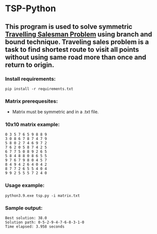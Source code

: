 # TSP-Python

## This program is used to solve symmetric [Travelling Salesman Problem](https://en.wikipedia.org/wiki/Travelling_salesman_problem) using branch and bound technique. Traveling sales problem is a task to find shortest route to visit all points without using same road more than once and return to origin.

### Install requirements:

``pip install -r requirements.txt``

### Matrix prerequesites: 

- Matrix must be symmetric and in a .txt file.
### 10x10 matrix example:
``0 3 5 7 6 5 9 8 8 9``\
``3 0 8 6 7 8 7 4 7 9``\
``5 8 0 2 7 4 6 9 7 2``\
``7 6 2 0 5 8 7 4 2 5``\
``6 7 7 5 0 8 9 2 6 5``\
``5 8 4 8 8 0 8 6 5 5``\
``9 7 6 7 9 8 0 4 5 7``\
``8 4 9 4 2 6 4 0 4 2``\
``8 7 7 2 6 5 5 4 0 4``\
``9 9 2 5 5 5 7 2 4 0``

### Usage example:

``python3.9.exe tsp.py -i matrix.txt``

### Sample output:

``Best solution: 38.0``  
``Solution path: 0-5-2-9-4-7-6-8-3-1-0``  
``Time elapsed: 3.958 seconds``
